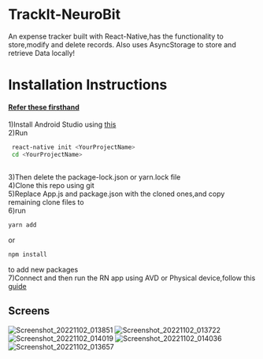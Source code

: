 # TrackIt-NeuroBit
An expense tracker built with React-Native,has the functionality to store,modify and delete records. 
Also uses AsyncStorage to store and retrieve Data locally!


<h1>Installation Instructions</h1>
<h4><a href="https://reactnative.dev/docs/environment-setup">Refer these firsthand</a></h4>

1)Install Android Studio using <a href="https://developer.android.com/studio/index.html">this</a> <br/> 
2)Run 
```sh
 react-native init <YourProjectName>
 cd <YourProjectName>
       
```
3)Then delete the package-lock.json or yarn.lock file<br/>
4)Clone this repo using git<br/>
5)Replace App.js and package.json with the cloned ones,and copy remaining clone files to <YourProjectName><br/>
6)run
```sh
yarn add
```
or 

```sh
npm install
```
to add new packages <br/>
7)Connect and then run the RN app using AVD or Physical device,follow this <a href="https://reactnative.dev/docs/environment-setup">guide</a><br/>

<h2>Screens</h2>

![Screenshot_20221102_013851](https://user-images.githubusercontent.com/76088773/199336469-772a07ad-e3e4-4133-92b2-e322a4c595f6.jpg)
![Screenshot_20221102_013722](https://user-images.githubusercontent.com/76088773/199336477-7b0e38b8-8dcf-481c-aa24-e9d38119bc51.jpg)
![Screenshot_20221102_014019](https://user-images.githubusercontent.com/76088773/199336482-06b1bf17-3144-4df2-a3bc-2a781782f221.jpg)
![Screenshot_20221102_014036](https://user-images.githubusercontent.com/76088773/199336488-5319565a-444a-40ef-b31f-2f2cd8d26af6.jpg)
![Screenshot_20221102_013657](https://user-images.githubusercontent.com/76088773/199336499-d849ab08-2c55-42e9-88b8-37d0a960eeff.jpg)

